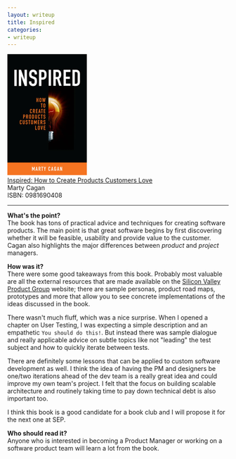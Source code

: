 ```yaml
---
layout: writeup
title: Inspired
categories:
- writeup
---
```


![](/static/inspired.png)  
[Inspired: How to Create Products Customers Love](http://www.svproduct.com/inspired-how-to-create-products-customers-love/)  
Marty Cagan  
ISBN: 0981690408

---

**What's the point?**  
The book has tons of practical advice and techniques for creating software products. The main point is that
great software begins by first discovering whether it will be feasible, usability and provide value to the
customer. Cagan also highlights the major differences between *product* and *project* managers.

**How was it?**  
There were some good takeaways from this book. Probably most valuable are all the external resources that
are made available on the [Silicon Valley Product Group](http://www.svproduct.com/) website; there are sample
personas, product road maps, prototypes and more that allow you to see concrete implementations of the ideas
discussed in the book.

There wasn't much fluff, which was a nice surprise. When I opened a chapter on User Testing, I was expecting
a simple description and an empathetic `You should do this!`. But instead there was sample dialogue and really
applicable advice on subtle topics like not "leading" the test subject and how to quickly iterate between tests.

There are definitely some lessons that can be applied to custom software development as well. I think the idea of
having the PM and designers be one/two iterations ahead of the dev team is a really great idea and could improve my
own team's project. I felt that the focus on building scalable architecture and routinely taking time to 
pay down technical debt is also important too.

I think this book is a good candidate for a book club and I will propose it for the next one at SEP.

**Who should read it?**  
Anyone who is interested in becoming a Product Manager or working on a software product team will 
learn a lot from the book.

